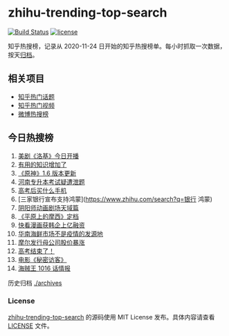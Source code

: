 # zhihu-trending-top-search

[![Build Status](https://github.com/justjavac/zhihu-trending-top-search/workflows/ci/badge.svg?branch=main)](https://github.com/justjavac/zhihu-trending-top-search/actions)
[![license](https://img.shields.io/github/license/justjavac/zhihu-trending-top-search)](https://github.com/justjavac/zhihu-trending-top-search/blob/main/LICENSE)

知乎热搜榜，记录从 2020-11-24 日开始的知乎热搜榜单。每小时抓取一次数据，按天[归档](./archives)。

## 相关项目

- [知乎热门话题](https://github.com/justjavac/zhihu-trending-hot-questions)
- [知乎热门视频](https://github.com/justjavac/zhihu-trending-hot-video)
- [微博热搜榜](https://github.com/justjavac/weibo-trending-hot-search)

## 今日热搜榜

<!-- BEGIN -->
<!-- 最后更新时间 Thu Jun 10 2021 22:09:28 GMT+0800 (China Standard Time) -->

1. [美剧《洛基》今日开播](https://www.zhihu.com/search?q=洛基)
2. [有用的知识增加了](https://www.zhihu.com/search?q=科普视频创作国际大赛)
3. [《原神》1.6 版本更新](https://www.zhihu.com/search?q=原神)
4. [河南专升本考试疑遭泄题](https://www.zhihu.com/search?q=河南专升本)
5. [高考后买什么手机](https://www.zhihu.com/search?q=高考后手机)
6. [三家银行宣布支持鸿蒙](https://www.zhihu.com/search?q=银行 鸿蒙)
7. [阴阳师动画剧场天域篇](https://www.zhihu.com/search?q=阴阳师)
8. [《平原上的摩西》定档](https://www.zhihu.com/search?q=平原上的摩西)
9. [快看漫画获韩企上亿融资](https://www.zhihu.com/search?q=快看漫画)
10. [华南海鲜市场不是疫情的发源地](https://www.zhihu.com/search?q=华南海鲜市场)
11. [摩尔发行母公司股价暴涨](https://www.zhihu.com/search?q=摩尔庄园)
12. [高考结束了！](https://www.zhihu.com/search?q=高考结束)
13. [电影《秘密访客》](https://www.zhihu.com/search?q=秘密访客)
14. [海贼王 1016 话情报](https://www.zhihu.com/search?q=海贼王)

<!-- END -->

历史归档 [./archives](./archives)

### License

[zhihu-trending-top-search](https://github.com/justjavac/zhihu-trending-top-search)
的源码使用 MIT License 发布。具体内容请查看 [LICENSE](./LICENSE) 文件。
